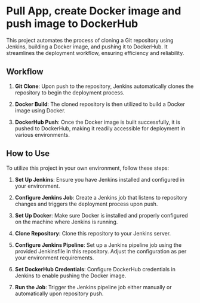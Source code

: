 # Pull App, create Docker image and push image to DockerHub

This project automates the process of cloning a Git repository using Jenkins, building a Docker image, and pushing it to DockerHub. It streamlines the deployment workflow, ensuring efficiency and reliability.

## Workflow

1. **Git Clone**: Upon push to the repository, Jenkins automatically clones the repository to begin the deployment process.

2. **Docker Build**: The cloned repository is then utilized to build a Docker image using Docker.

3. **DockerHub Push**: Once the Docker image is built successfully, it is pushed to DockerHub, making it readily accessible for deployment in various environments.

## How to Use

To utilize this project in your own environment, follow these steps:

1. **Set Up Jenkins**: Ensure you have Jenkins installed and configured in your environment.

2. **Configure Jenkins Job**: Create a Jenkins job that listens to repository changes and triggers the deployment process upon push.

3. **Set Up Docker**: Make sure Docker is installed and properly configured on the machine where Jenkins is running.

4. **Clone Repository**: Clone this repository to your Jenkins server.

5. **Configure Jenkins Pipeline**: Set up a Jenkins pipeline job using the provided Jenkinsfile in this repository. Adjust the configuration as per your environment requirements.

6. **Set DockerHub Credentials**: Configure DockerHub credentials in Jenkins to enable pushing the Docker image.

7. **Run the Job**: Trigger the Jenkins pipeline job either manually or automatically upon repository push.
